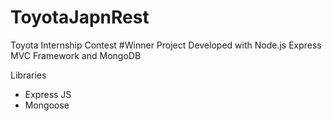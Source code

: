 ToyotaJapnRest
==============

Toyota Internship Contest #Winner Project
Developed with Node.js Express MVC Framework and MongoDB 

Libraries

- Express JS
- Mongoose


